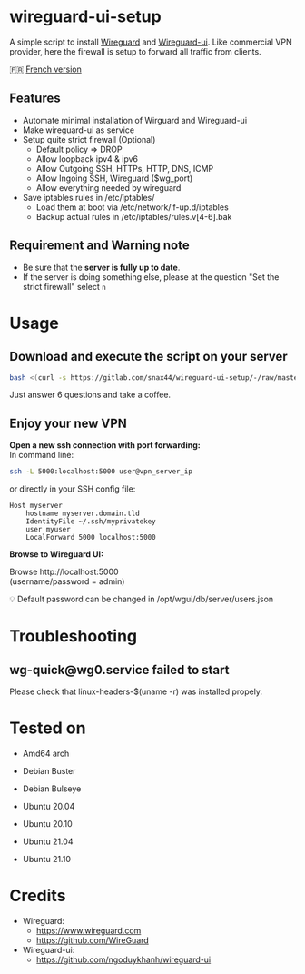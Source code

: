 # wireguard-ui-setup

A simple script to install [Wireguard](https://www.wireguard.com/) and [Wireguard-ui](https://github.com/ngoduykhanh/wireguard-ui).
Like commercial VPN provider, here the firewall is setup to forward all traffic from clients. 

:fr: [French version](README_fr.md)

## Features

- Automate minimal installation of Wirguard and Wireguard-ui
- Make wireguard-ui as service
- Setup quite strict firewall (Optional)
  - Default policy => DROP
  - Allow loopback ipv4 & ipv6
  - Allow Outgoing SSH, HTTPs, HTTP, DNS, ICMP
  - Allow Ingoing SSH, Wireguard ($wg_port)
  - Allow everything needed by wireguard
- Save iptables rules in /etc/iptables/
  - Load them at boot via /etc/network/if-up.d/iptables
  - Backup actual rules in /etc/iptables/rules.v[4-6].bak

## Requirement and Warning note

- Be sure that the **server is fully up to date**.
- If the server is doing something else, please at the question "Set the strict firewall" select `n`

# Usage

## Download and execute the script on your server  

```bash
bash <(curl -s https://gitlab.com/snax44/wireguard-ui-setup/-/raw/master/install.sh)
```
Just answer 6 questions and take a coffee.  

## Enjoy your new VPN

**Open a new ssh connection with port forwarding:**  
In command line:
```bash
ssh -L 5000:localhost:5000 user@vpn_server_ip
```
or directly in your SSH config file:  
```
Host myserver
	hostname myserver.domain.tld
	IdentityFile ~/.ssh/myprivatekey
	user myuser
	LocalForward 5000 localhost:5000
```

**Browse to Wireguard UI:**  

Browse http://localhost:5000  
(username/password = admin)  

:bulb: Default password can be changed in /opt/wgui/db/server/users.json  

# Troubleshooting

## wg-quick<!-- -->@wg0.service failed to start

Please check that linux-headers-$(uname -r) was installed propely.

# Tested on

- Amd64 arch

- Debian Buster
- Debian Bulseye
- Ubuntu 20.04
- Ubuntu 20.10
- Ubuntu 21.04
- Ubuntu 21.10

# Credits

- Wireguard:
   - https://www.wireguard.com
   - https://github.com/WireGuard
- Wireguard-ui:
   - https://github.com/ngoduykhanh/wireguard-ui
